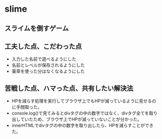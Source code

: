 # slime



## スライムを倒すゲーム

## 工夫した点、こだわった点
- 入力した名前で遊べるようにした
- 名前とレベルが保存されるようにした
- 薬草を使った分はなくなるようにした

## 苦戦した点、ハマった点、共有したい解決法
- HPを減らす処理を実行してブラウザ上でもHPが減っているように見せるのに手間取った。
- console.log()で見てみるとdivタグの中の数字ではなく、divタグ全てを取り出していたため、ブラウザ上でHPが減っていないことが分かった。
- innerHTMLでdivタグの中の数字を取り出したら、HPを減らすことができた。